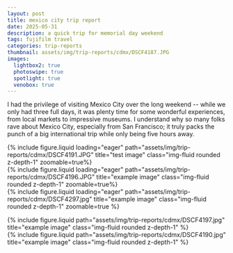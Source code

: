 ```yaml
---
layout: post
title: mexico city trip report
date: 2025-05-31
description: a quick trip for memorial day weekend
tags: fujifilm travel
categories: trip-reports
thumbnail: assets/img/trip-reports/cdmx/DSCF4187.JPG
images:
  lightbox2: true
  photoswipe: true
  spotlight: true
  venobox: true
---
```


I had the privilege of visiting Mexico City over the long weekend -- while we only had three full days, it was plenty time for some wonderful experiences, from local markets to impressive museums. I understand why so many folks rave about Mexico City, especially from San Francisco; it truly packs the punch of a big international trip while only being five hours away.

<div class="row" style="margin-bottom: 14px;">
    <div class="col-sm mt-3 mt-md-0">
        {% include figure.liquid loading="eager" path="assets/img/trip-reports/cdmx/DSCF4191.JPG" title="test image" class="img-fluid rounded z-depth-1"  zoomable=true%}
    </div>
    <div class="col-sm mt-3 mt-md-0">
        {% include figure.liquid loading="eager" path="assets/img/trip-reports/cdmx/DSCF4196.JPG" title="example image" class="img-fluid rounded z-depth-1" zoomable=true%}
    </div>
    <div class="col-sm mt-3 mt-md-0">
        {% include figure.liquid loading="eager" path="assets/img/trip-reports/cdmx/DSCF4297.jpg" title="example image" class="img-fluid rounded z-depth-1" zoomable=true %}
    </div>
</div>

<div class="row justify-content-sm-center">
    <div class="col-sm-8 mt-3 mt-md-0">
        {% include figure.liquid path="assets/img/trip-reports/cdmx/DSCF4197.jpg" title="example image" class="img-fluid rounded z-depth-1" %}
    </div>
    <div class="col-sm-4 mt-3 mt-md-0">
        {% include figure.liquid path="assets/img/trip-reports/cdmx/DSCF4190.jpg" title="example image" class="img-fluid rounded z-depth-1" %}
    </div>
</div>
